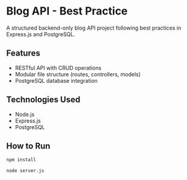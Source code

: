# Blog API - Best Practice

A structured backend-only blog API project following best practices in Express.js and PostgreSQL.

## Features

- RESTful API with CRUD operations
- Modular file structure (routes, controllers, models)
- PostgreSQL database integration

## Technologies Used

- Node.js
- Express.js
- PostgreSQL

## How to Run

```bash
npm install
```
```bash
node server.js
```
